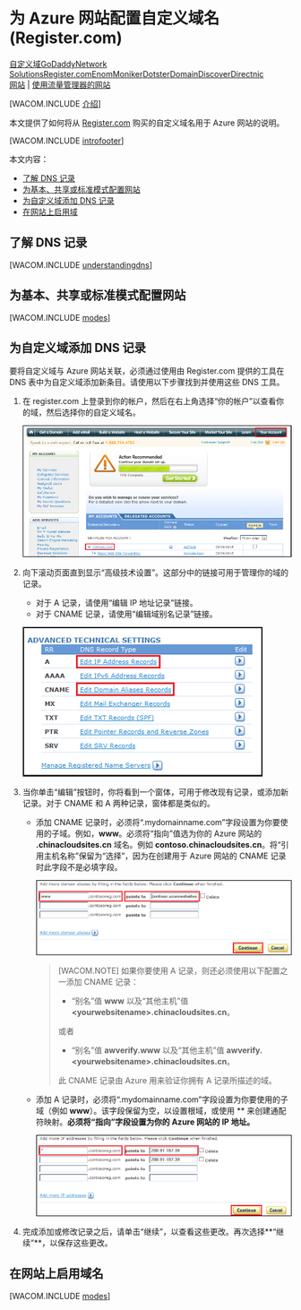 ﻿<properties title="Learn how to configure an Azure web site to use a domain name registered with Register.com" pageTitle="Configure a Register.com domain name for an Azure web site" metaKeywords="Azure, Azure Web Sites, domain name" description="" services="web-sites" documentationCenter="" authors="larryfr, jroth" />
<tags ms.service="web-sites"
    ms.date="11/06/2014"
    wacn.date="04/11/2015"
    />

# 为 Azure 网站配置自定义域名 (Register.com)

<div class="dev-center-tutorial-selector sublanding"><a href="/zh-cn/documentation/articles/web-sites-custom-domain-name" title="自定义域">自定义域</a><a href="/zh-cn/documentation/articles/web-sites-godaddy-custom-domain-name" title="GoDaddy">GoDaddy</a><a href="/zh-cn/documentation/articles/web-sites-network-solutions-custom-domain-name" title="Network Solutions">Network Solutions</a><a href="/zh-cn/documentation/articles/web-sites-registerdotcom-custom-domain-name" title="Register.com" class="current">Register.com</a><a href="/zh-cn/documentation/articles/web-sites-enom-custom-domain-name" title="Enom">Enom</a><a href="/zh-cn/documentation/articles/web-sites-moniker-custom-domain-name" title="Moniker">Moniker</a><a href="/zh-cn/documentation/articles/web-sites-dotster-custom-domain-name" title="Dotster">Dotster</a><a href="/zh-cn/documentation/articles/web-sites-domaindiscover-custom-domain-name" title="DomainDiscover">DomainDiscover</a><a href="/zh-cn/documentation/articles/web-sites-directnic-custom-domain-name" title="Directnic">Directnic</a></div>

<div class="dev-center-tutorial-subselector"><a href="/zh-cn/documentation/articles/web-sites-registerdotcom-custom-domain-name/" title="网站" class="current">网站</a> | <a href="/zh-cn/documentation/articles/web-sites-registerdotcom-traffic-manager-custom-domain-name/" title="使用流量管理器的网站">使用流量管理器的网站</a></div>

[WACOM.INCLUDE [介绍][介绍]]

本文提供了如何将从 [Register.com][1] 购买的自定义域名用于 Azure 网站的说明。

[WACOM.INCLUDE [introfooter][introfooter]]

本文内容：

-   [了解 DNS 记录][了解 DNS 记录]
-   [为基本、共享或标准模式配置网站][为基本、共享或标准模式配置网站]
-   [为自定义域添加 DNS 记录][为自定义域添加 DNS 记录]
-   [在网站上启用域][在网站上启用域]

## <a name="understanding-records"></a>了解 DNS 记录

[WACOM.INCLUDE [understandingdns][understandingdns]]

## <a name="bkmk_configsharedmode"></a>为基本、共享或标准模式配置网站

[WACOM.INCLUDE [modes][modes]]

<a name="bkmk_configurecname"></a>

## 为自定义域添加 DNS 记录

</p>
要将自定义域与 Azure 网站关联，必须通过使用由 Register.com 提供的工具在 DNS 表中为自定义域添加新条目。请使用以下步骤找到并使用这些 DNS 工具。

1.  在 register.com 上登录到你的帐户，然后在右上角选择“你的帐户”以查看你的域，然后选择你的自定义域名。

    ![我的帐户页面][我的帐户页面]

2.  向下滚动页面直到显示“高级技术设置”。这部分中的链接可用于管理你的域的记录。

    -   对于 A 记录，请使用“编辑 IP 地址记录”链接。
    -   对于 CNAME 记录，请使用“编辑域别名记录”链接。

    ![高级技术设置][高级技术设置]

3.  当你单击“编辑”按钮时，你将看到一个窗体，可用于修改现有记录，或添加新记录。对于 CNAME 和 A 两种记录，窗体都是类似的。

    -   添加 CNAME 记录时，必须将“.mydomainname.com”字段设置为你要使用的子域。例如，**www**。必须将“指向”值选为你的 Azure 网站的 **.chinacloudsites.cn** 域名。例如 **contoso.chinacloudsites.cn**。将“引用主机名称”保留为“选择”，因为在创建用于 Azure 网站的 CNAME 记录时此字段不是必填字段。

        ![cname 窗体][cname 窗体]

        > [WACOM.NOTE] 如果你要使用 A 记录，则还必须使用以下配置之一添加 CNAME 记录：
        >
        > -   “别名”值 **www** 以及“其他主机”值 **&lt;yourwebsitename&gt;.chinacloudsites.cn**。
        >
        > 或者
        >
        > -   “别名”值 **awverify.www** 以及“其他主机”值 **awverify.&lt;yourwebsitename&gt;.chinacloudsites.cn**。
        >
        > 此 CNAME 记录由 Azure 用来验证你拥有 A 记录所描述的域。

    -   添加 A 记录时，必须将“.mydomainname.com”字段设置为你要使用的子域（例如 **www**）。该字段保留为空，以设置根域，或使用 \*\* 来创建通配符映射。**必须将“指向”字段设置为你的 Azure 网站的 IP 地址。**

        ![记录窗体][记录窗体]

4.  完成添加或修改记录之后，请单击“继续”，以查看这些更改。再次选择**“继续”**，以保存这些更改。

## <a name="enabledomain"></a>在网站上启用域名

[WACOM.INCLUDE [modes][2]]

  [自定义域]: /zh-cn/documentation/articles/web-sites-custom-domain-name "自定义域"
  [GoDaddy]: /zh-cn/documentation/articles/web-sites-godaddy-custom-domain-name "GoDaddy"
  [Network Solutions]: /zh-cn/documentation/articles/web-sites-network-solutions-custom-domain-name "Network Solutions"
  [Register.com]: /zh-cn/documentation/articles/web-sites-registerdotcom-custom-domain-name "Register.com"
  [Enom]: /zh-cn/documentation/articles/web-sites-enom-custom-domain-name "Enom"
  [Moniker]: /zh-cn/documentation/articles/web-sites-moniker-custom-domain-name "Moniker"
  [Dotster]: /zh-cn/documentation/articles/web-sites-dotster-custom-domain-name "Dotster"
  [DomainDiscover]: /zh-cn/documentation/articles/web-sites-domaindiscover-custom-domain-name "DomainDiscover"
  [Directnic]: /zh-cn/documentation/articles/web-sites-directnic-custom-domain-name "Directnic"
  [网站]: /zh-cn/documentation/articles/web-sites-registerdotcom-custom-domain-name/ "网站"
  [使用流量管理器的网站]: /zh-cn/documentation/articles/web-sites-registerdotcom-traffic-manager-custom-domain-name/ "使用流量管理器的网站"
  [介绍]: ../includes/custom-dns-web-site-intro.md
  [1]: https://register.com
  [introfooter]: ../includes/custom-dns-web-site-intro-notes.md
  [了解 DNS 记录]: #understanding-records
  [为基本、共享或标准模式配置网站]: #bkmk_configsharedmode
  [为自定义域添加 DNS 记录]: #bkmk_configurecname
  [在网站上启用域]: #enabledomain
  [understandingdns]: ../includes/custom-dns-web-site-understanding-dns-raw.md
  [modes]: ../includes/custom-dns-web-site-modes.md
  [我的帐户页面]: ./media/web-sites-custom-domain-name/rdotcom-myaccount.png
  [高级技术设置]: ./media/web-sites-custom-domain-name/rdotcom-advancedsettings.png
  [cname 窗体]: ./media/web-sites-custom-domain-name/rdotcom-editcnamerecord.png
  [记录窗体]: ./media/web-sites-custom-domain-name/rdotcom-editarecord.png
  [2]: ../includes/custom-dns-web-site-enable-on-web-site.md
